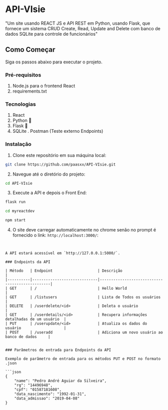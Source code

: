 # API-VIsie

"Um site usando REACT JS e API REST em Python, usando Flask, que fornece um sistema CRUD Create, Read, Update and Delete com banco de dados SQLite para controle de funcionários"


## Como Começar

Siga os passos abaixo para executar o projeto.

### Pré-requisitos

1. Node.js para o frontend React
2. requirements.txt 

### Tecnologias

1. React 
2. Python 🐍
3. Flask 🐍
3. SQLite
. Postman (Teste externo Endpoints)

### Instalação

1. Clone este repositório em sua máquina local:

```bash
git clone https://github.com/paasxx/API-VIsie.git
```

2. Navegue até o diretório do projeto:

```bash
cd API-VIsie
```

3. Execute a API e depois o Front End:

```bash
flask run
```

```bash
cd myreactdev
```

```bash
npm start
```

4. O site deve carregar automaticamente no chrome senão no prompt é fornecido o link: `http://localhost:3000/`:


```


A API estará acessível em `http://127.0.0.1:5000/`.

### Endpoints da API

| Método   | Endpoint                    | Descrição                                      |
|----------|-----------------------------|------------------------------------------------|
| GET      | /                           | Hello World                                    |
| GET      | /listusers                  | Lista de Todos os usuários                     |
| DELETE   | /userdelete/<id>            | Deleta o usuário                               |
| GET      | /userdetails/<id>           | Recupera informações detalhadas de um usuário  |
| PUT      | /userupdate/<id>            | Atualiza os dados do usuário                   |
| POST     | /useradd                    | Adiciona um novo usuário ao banco de dados     |


### Parâmetros de entrada para Endpoints da API

Exemplo de parâmetro de entrada para os métodos PUT e POST no formato .json

```json
{
    "name": "Pedro André Aguiar da Silveira",
    "rg": "14496948",
    "cpf": "01587181608",
    "data_nascimento": "1992-01-31",
    "data_admissao": "2019-04-08"
}
```
